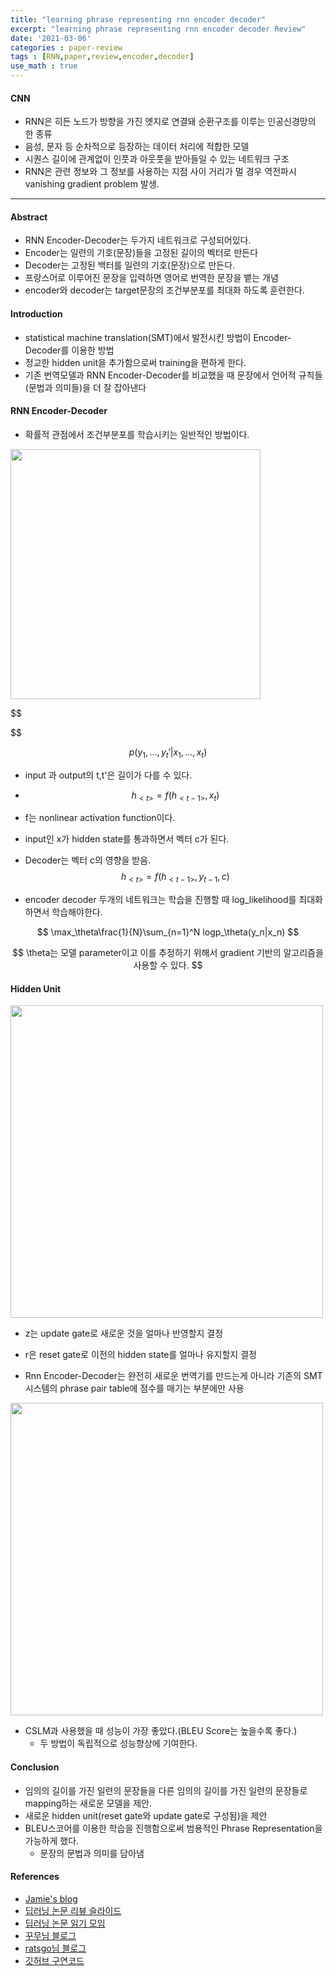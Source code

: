 ```yaml
---
title: "learning phrase representing rnn encoder decoder"
excerpt: "learning phrase representing rnn encoder decoder Review"
date: '2021-03-06'
categories : paper-review
tags : [RNN,paper,review,encoder,decoder]
use_math : true
---
```




#### CNN

* RNN은 히든 노드가 방향을 가진 엣지로 연결돼 순환구조를 이루는 인공신경망의 한 종류
* 음성, 문자 등 순차적으로 등장하는 데이터 처리에 적합한 모델
* 시퀀스 길이에 관계없이 인풋과 아웃풋을 받아들일 수 있는 네트워크 구조
* RNN은 관련 정보와 그 정보를 사용하는 지점 사이 거리가 멀 경우 역전파시 vanishing gradient problem 발생.

---

#### Abstract

* RNN Encoder-Decoder는 두가지 네트워크로 구성되어있다.
* Encoder는 일련의 기호(문장)들을 고정된 길이의 벡터로 만든다
* Decoder는 고정된 백터를 일련의 기호(문장)으로 만든다.
* 프랑스어로 이루어진 문장을 입력하면 영어로 번역한 문장을 뱉는 개념
* encoder와 decoder는 target문장의 조건부분포를 최대화 하도록 훈련한다.


#### Introduction

* statistical machine translation(SMT)에서 발전시킨 방법이 Encoder-Decoder를 이용한 방법
* 정교한 hidden unit을 추가함으로써 training을 편하게 한다.
* 기존 번역모델과 RNN Encoder-Decoder를 비교했을 때 문장에서 언어적 규칙들(문법과 의미들)을 더 잘 잡아낸다



#### RNN Encoder-Decoder

* 확률적 관점에서 조건부분포를 학습시키는 일반적인 방법이다.

<img src = "https://jamiekang.github.io/media/2017-04-23-learning-phrase-representations-using-rnn-encoder-decoder-fig1.png" width="400px">

$$

$$

$$
p( y_1,...,y_t'| x_1,...,x_t)
$$



* input 과 output의 t,t'은 길이가 다를 수 있다.

* $$
  h_{<t>} = f(h_{<t-1>},x_t)
  $$

* f는 nonlinear activation function이다.

* input인 x가 hidden state를 통과하면서 벡터 c가 된다.

* Decoder는 벡터 c의 영향을 받음.
  $$
  h_{<t>} = f(h_{<t-1>},y_{t-1},c) 
  $$
  
* encoder decoder 두개의 네트워크는 학습을 진행할 때 log_likelihood를 최대화 하면서 학습해야한다.

$$
\max_\theta\frac{1}{N}\sum_{n=1}^N logp_\theta(y_n|x_n)
$$

 

$$
\theta는 모델 parameter이고 이를 추정하기 위해서 gradient 기반의 알고리즘을 사용할 수 있다.
$$



#### Hidden Unit

<img src = "https://image.slidesharecdn.com/learningphraserepresentationsusingrnnencoder-decoderforstatisticalmachinetranslation-170423141824/95/learning-phrase-representations-using-rnn-encoder-decoder-for-statistical-machine-translation-9-638.jpg?cb=1492957181" width="500px">

* z는 update gate로 새로운 것을 얼마나 반영할지 결정
* r은 reset gate로 이전의 hidden state를 얼마나 유지할지 결정

* Rnn Encoder-Decoder는 완전히 새로운 번역기를 만드는게 아니라 기존의 SMT시스템의 phrase pair table에 점수를 매기는 부분에만 사용

<img src = "https://image.slidesharecdn.com/learningphraserepresentationsusingrnnencoder-decoderforstatisticalmachinetranslation-170423141824/95/learning-phrase-representations-using-rnn-encoder-decoder-for-statistical-machine-translation-14-638.jpg?cb=1492957181" width="500px">

* CSLM과 사용했을 때 성능이 가장 좋았다.(BLEU Score는 높을수록 좋다.)
    * 두 방법이 독립적으로 성능향상에 기여한다.

#### Conclusion 
* 임의의 길이를 가진 일련의 문장들을  다른 임의의 길이를 가진 일련의 문장들로 mapping하는 새로운 모델을 제안.
* 새로운 hidden unit(reset gate와 update gate로 구성됨)을 제안
* BLEU스코어를 이용한 학습을 진행함으로써 범용적인 Phrase Representation을 가능하게 했다. 
    * 문장의 문법과 의미를 담아냄



#### References
* [Jamie's blog](https://jamiekang.github.io/2017/04/23/learning-phrase-representations-using-rnn-encoder-decoder/)
* [딥러닝 논문 리뷰 슬라이드](https://www.slideshare.net/keunbongkwak/learning-phrase-representations-using-rnn-encoder-decoder-for-statistical-machine-translation)
* [딥러닝 논문 읽기 모임](https://www.youtube.com/watch?v=_Dp8u97_rQ0&t=1327s)
* [꾸무님 블로그](https://www.quantumdl.com/entry/5%EC%A3%BC%EC%B0%A81-Learning-Phrase-Representation-using-RNN-EncoderDecoder-for-Statistical-Machine-Translation)
* [ratsgo님 블로그](https://ratsgo.github.io/natural%20language%20processing/2017/03/09/rnnlstm/)
* [깃허브 구연코드](https://github.com/ShubhangDesai/rnn-encoder-decoder/blob/master/modules/Decoder.py)



```python

```
